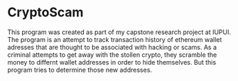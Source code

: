 # CryptoScam
This program was created as part of my capstone research project at IUPUI. The program is an attempt to track transaction history of ethereum wallet adresses that are thought to be associated with hacking or scams. As a criminal attempts to get away with the stollen crypto, they scramble the money to differnt wallet addresses in order to hide themselves. But this program tries to determine those new addresses.


